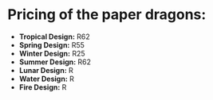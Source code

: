 # Pricing of the paper dragons:

- **Tropical Design:** R62
- **Spring Design:** R55
- **Winter Design:** R25
- **Summer Design:** R62
- **Lunar Design:** R
- **Water Design:** R
- **Fire Design:** R